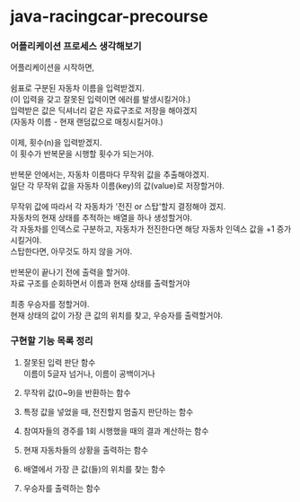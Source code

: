 # java-racingcar-precourse

### 어플리케이션 프로세스 생각해보기

어플리케이션을 시작하면,<br><br>
쉼표로 구분된 자동차 이름을 입력받겠지.<br>
(이 입력을 갖고 잘못된 입력이면 에러를 발생시킬거야.)<br>
입력받은 값은 딕셔너리 같은 자료구조로 저장을 해야겠지<br>
(자동차 이름 - 현재 랜덤값으로 매칭시킬거야.)<br><br>
이제, 횟수(n)을 입력받겠지.<br>
이 횟수가 반복문을 시행할 횟수가 되는거야.<br><br>
반복문 안에서는, 자동차 이름마다 무작위 값을 추출해야겠지.<br>
일단 각 무작위 값을 자동차 이름(key)의 값(value)로 저장할거야.<br><br>
무작위 값에 따라서 각 자동차가 '전진 or 스탑'할지 결정해야 겠지.<br>
자동차의 현재 상태를 추적하는 배열을 하나 생성할거야.<br>
각 자동차를 인덱스로 구분하고, 자동차가 전진한다면 해당 자동차 인덱스 값을 +1 증가시킬거야.<br>
스탑한다면, 아무것도 하지 않을 거야. <br><br>
반복문이 끝나기 전에 출력을 할거야. <br>
자료 구조를 순회하면서 이름과 현재 상태를 출력할거야<br><br>
최종 우승자를 정할거야.<br>
현재 상태의 값이 가장 큰 값의 위치를 찾고, 우승자를 출력할거야.

### 구현할 기능 목록 정리

1. 잘못된 입력 판단 함수<br>이름이 5글자 넘거나, 이름이 공백이거나

2. 무작위 값(0~9)을 반환하는 함수

3. 특정 값을 넣었을 때, 전진할지 멈출지 판단하는 함수

4. 참여자들의 경주를 1회 시행했을 때의 결과 계산하는 함수

5. 현재 자동차들의 상황을 출력하는 함수

6. 배열에서 가장 큰 값(들)의 위치를 찾는 함수

7. 우승자를 출력하는 함수
